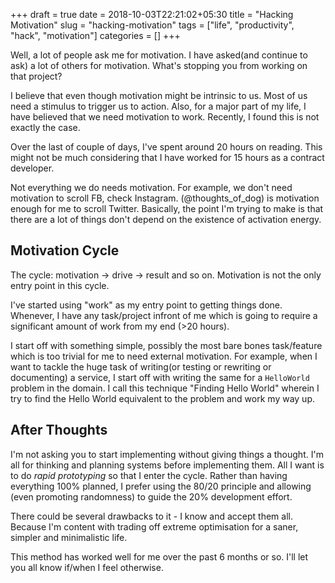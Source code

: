 +++ 
draft = true
date = 2018-10-03T22:21:02+05:30
title = "Hacking Motivation"
slug = "hacking-motivation" 
tags = ["life", "productivity", "hack", "motivation"]
categories = []
+++

Well, a lot of people ask me for motivation.
I have asked(and continue to ask) a lot of others for motivation.
What's stopping you from working on that project? 

I believe that even though motivation might be intrinsic to us.
Most of us need a stimulus to trigger us to action.
Also, for a major part of my life, I have believed that we need motivation to work.
Recently, I found this is not exactly the case.

Over the last of couple of days, I've spent around 20 hours on reading.
This might not be much considering that I have worked for 15 hours as a contract developer.

Not everything we do needs motivation.
For example, we don't need motivation to scroll FB, check Instagram. (@thoughts_of_dog) is motivation enough for me to scroll Twitter.
Basically, the point I'm trying to make is that there are a lot of things don't depend on the existence of activation energy.

## Motivation Cycle
The cycle: motivation -> drive -> result and so on.
Motivation is not the only entry point in this cycle.

I've started using "work" as my entry point to getting things done.
Whenever, I have any task/project infront of me which is going to require a significant amount of work from my end (>20 hours).

I start off with something simple, possibly the most bare bones task/feature which is too trivial for me to need external motivation.
For example, when I want to tackle the huge task of writing(or testing or rewriting or documenting) a service, I start off with writing the same for a `HelloWorld` problem in the domain.
I call this technique "Finding Hello World" wherein I try to find the Hello World equivalent to the problem and work my way up.

## After Thoughts
I'm not asking you to start implementing without giving things a thought.
I'm all for thinking and planning systems before implementing them.
All I want is to do *rapid prototyping* so that I enter the cycle.
Rather than having everything 100% planned, I prefer using the 80/20 principle and allowing (even promoting randomness) to guide the 20% development effort.

There could be several drawbacks to it - I know and accept them all.
Because I'm content with trading off extreme optimisation for a saner, simpler and minimalistic life.

This method has worked well for me over the past 6 months or so.
I'll let you all know if/when I feel otherwise.